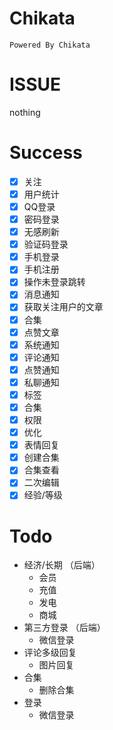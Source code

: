 # Chikata
	Powered By Chikata
# ISSUE 
 nothing
# Success
- [x] 关注
- [x] 用户统计
- [x] QQ登录
- [x] 密码登录
- [x] 无感刷新
- [x] 验证码登录
- [x] 手机登录
- [x] 手机注册
- [x] 操作未登录跳转
- [x] 消息通知
- [x] 获取关注用户的文章
- [x] 合集
- [x] 点赞文章
- [x] 系统通知
- [x] 评论通知
- [x] 点赞通知
- [x] 私聊通知
- [x] 标签
- [x] 合集
- [x] 权限
- [x] 优化
- [x] 表情回复
- [x] 创建合集
- [x] 合集查看
- [x] 二次编辑
- [x] 经验/等级
# Todo
 - 经济/长期 （后端）
   - 会员
   - 充值
   - 发电
   - 商城
 - 第三方登录 （后端）
   - 微信登录
 - 评论多级回复
   - 图片回复
 - 合集
   - 删除合集
 - 登录
   - 微信登录
